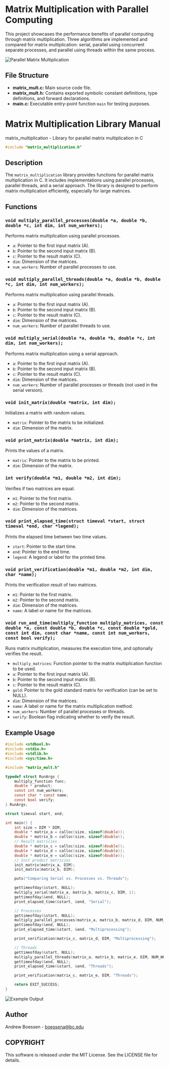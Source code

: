 # Matrix Multiplication with Parallel Computing

This project showcases the performance benefits of parallel computing through matrix multiplication. Three algorithms are implemented and compared for matrix multiplication: serial, parallel using concurrent separate processes, and parallel using threads within the same process.

![Parallel Matrix Multiplication](https://github.com/AndrewBoessen/PA8-Parallel-Matrix-Multiplication/blob/main/assets/parallel_matmul.jpg)

## File Structure

- **matrix_mult.c:** Main source code file.
- **matrix_mult.h:** Contains exported symbolic constant definitions, type definitions, and forward declarations.
- **main.c:** Executable entry-point function `main` for testing purposes.

# Matrix Multiplication Library Manual

matrix_multiplication - Library for parallel matrix multiplication in C
```c
#include "matrix_multiplication.h"
```

## Description

The `matrix_multiplication` library provides functions for parallel matrix multiplication in C. It includes implementations using parallel processes, parallel threads, and a serial approach. The library is designed to perform matrix multiplication efficiently, especially for large matrices.

## Functions

### `void multiply_parallel_processes(double *a, double *b, double *c, int dim, int num_workers);`

Performs matrix multiplication using parallel processes.

- `a`: Pointer to the first input matrix (A).
- `b`: Pointer to the second input matrix (B).
- `c`: Pointer to the result matrix (C).
- `dim`: Dimension of the matrices.
- `num_workers`: Number of parallel processes to use.

### `void multiply_parallel_threads(double *a, double *b, double *c, int dim, int num_workers);`

Performs matrix multiplication using parallel threads.

- `a`: Pointer to the first input matrix (A).
- `b`: Pointer to the second input matrix (B).
- `c`: Pointer to the result matrix (C).
- `dim`: Dimension of the matrices.
- `num_workers`: Number of parallel threads to use.

### `void multiply_serial(double *a, double *b, double *c, int dim, int num_workers);`

Performs matrix multiplication using a serial approach.

- `a`: Pointer to the first input matrix (A).
- `b`: Pointer to the second input matrix (B).
- `c`: Pointer to the result matrix (C).
- `dim`: Dimension of the matrices.
- `num_workers`: Number of parallel processes or threads (not used in the serial version).

### `void init_matrix(double *matrix, int dim);`

Initializes a matrix with random values.

- `matrix`: Pointer to the matrix to be initialized.
- `dim`: Dimension of the matrix.

### `void print_matrix(double *matrix, int dim);`

Prints the values of a matrix.

- `matrix`: Pointer to the matrix to be printed.
- `dim`: Dimension of the matrix.

### `int verify(double *m1, double *m2, int dim);`

Verifies if two matrices are equal.

- `m1`: Pointer to the first matrix.
- `m2`: Pointer to the second matrix.
- `dim`: Dimension of the matrices.

### `void print_elapsed_time(struct timeval *start, struct timeval *end, char *legend);`

Prints the elapsed time between two time values.

- `start`: Pointer to the start time.
- `end`: Pointer to the end time.
- `legend`: A legend or label for the printed time.

### `void print_verification(double *m1, double *m2, int dim, char *name);`

Prints the verification result of two matrices.

- `m1`: Pointer to the first matrix.
- `m2`: Pointer to the second matrix.
- `dim`: Dimension of the matrices.
- `name`: A label or name for the matrices.

### `void run_and_time(multiply_function multiply_matrices, const double *a, const double *b, double *c, const double *gold, const int dim, const char *name, const int num_workers, const bool verify);`

Runs matrix multiplication, measures the execution time, and optionally verifies the result.

- `multiply_matrices`: Function pointer to the matrix multiplication function to be used.
- `a`: Pointer to the first input matrix (A).
- `b`: Pointer to the second input matrix (B).
- `c`: Pointer to the result matrix (C).
- `gold`: Pointer to the gold standard matrix for verification (can be set to NULL).
- `dim`: Dimension of the matrices.
- `name`: A label or name for the matrix multiplication method.
- `num_workers`: Number of parallel processes or threads.
- `verify`: Boolean flag indicating whether to verify the result.

## Example Usage

```c
#include <stdbool.h>
#include <stdio.h>
#include <stdlib.h>
#include <sys/time.h>

#include "matrix_mult.h"

typedef struct RunArgs {
    multiply_function func;
    double * product;
    const int num_workers;
    const char * const name;
    const bool verify;
} RunArgs;

struct timeval start, end;

int main() {
    int size = DIM * DIM;
    double * matrix_a = calloc(size, sizeof(double));
    double * matrix_b = calloc(size, sizeof(double));
    // Result matricies
    double * matrix_c = calloc(size, sizeof(double));
    double * matrix_d = calloc(size, sizeof(double));
    double * matrix_e = calloc(size, sizeof(double));
    // Init product matricies
    init_matrix(matrix_a, DIM);
    init_matrix(matrix_b, DIM);

    puts("Comparing Serial vs. Processes vs. Threads");

    gettimeofday(&start, NULL);
    multiply_serial(matrix_a, matrix_b, matrix_c, DIM, 1);
    gettimeofday(&end, NULL);
    print_elapsed_time(&start, &end, "Serial");

    // Processes
    gettimeofday(&start, NULL);
    multiply_parallel_processes(matrix_a, matrix_b, matrix_d, DIM, NUM_WORKERS);
    gettimeofday(&end, NULL);
    print_elapsed_time(&start, &end, "Multiprocessing");

    print_verification(matrix_c, matrix_d, DIM, "Multiprocessing");

    // Threads
    gettimeofday(&start, NULL);
    multiply_parallel_threads(matrix_a, matrix_b, matrix_e, DIM, NUM_WORKERS);
    gettimeofday(&end, NULL);
    print_elapsed_time(&start, &end, "Threads");

    print_verification(matrix_c, matrix_e, DIM, "Threads");

    return EXIT_SUCCESS;
}
```
![Example Output](https://github.com/AndrewBoessen/PA8-Parallel-Matrix-Multiplication/blob/main/assets/example_output.png)

## Author

Andrew Boessen - boessena@bc.edu

## COPYRIGHT

This software is released under the MIT License. See the LICENSE file for details.
